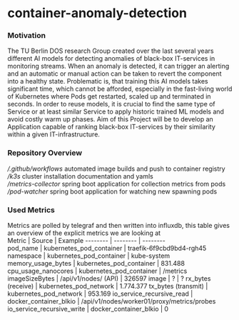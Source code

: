 # container-anomaly-detection
### Motivation
The TU Berlin DOS research Group created over the last several years different AI models for detecting anomalies of black-box IT-services in monitoring streams. When an anomaly is detected, it can trigger an alerting and an automatic or manual action can be taken to revert the component into a healthy state. Problematic is, that training this AI models takes significant time, which cannot be afforded, especially in the fast-living world of Kubernetes where Pods get restarted, scaled up and terminated in seconds. In order to reuse models, it is crucial to find the same type of Service or at least similar Service to apply historic trained ML models and avoid costly warm up phases. Aim of this Project will be to develop an Application capable of ranking black-box IT-services by their similarity within a given IT-infrastructure.
### Repository Overview
*/.github/workflows* automated image builds and push to container registry  
*/k3s*               cluster installation documentation and yamls  
*/metrics-collector* spring boot application for collection metrics from pods    
*/pod-watcher*       spring boot application for watching new spawning pods 
### Used Metrics
Metrics are polled by telegraf and then written into influxdb, this table gives an overview of the explicit metrics we are looking at  
Metric | Source | Example
-------- | --------  | --------  
pod_name   |  kubernetes_pod_container  | traefik-6f9cbd9bd4-rgh45
namespace   | kubernetes_pod_container  | kube-system
memory_usage_bytes   | kubernetes_pod_container | 831.488
cpu_usage_nanocores   | kubernetes_pod_container   | /metrics
imageSizeBytes   |  /api/v1/nodes/ (API)  | 326597
image   | ? | ?
rx_bytes (receive)   | kubernetes_pod_network | 1.774.377
tx_bytes (transmit)   | kubernetes_pod_network | 953.169
io_service_recursive_read   | docker_container_blkio | /api/v1/nodes/worker01/proxy/metrics/probes
io_service_recursive_write   | docker_container_blkio | 0
